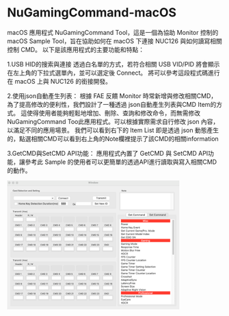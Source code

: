 # NuGamingCommand-macOS
 
macOS 應用程式 NuGamingCommand Tool，這是一個為協助 Monitor 控制的 macOS Sample Tool，旨在協助如何在 macOS 下連接 NUC126 與如何讀寫相關控制 CMD。
以下是該應用程式的主要功能和特點：

1.USB HID的搜索與連接
透過白名單的方式，若符合相關 USB VID/PID 將會顯示在左上角的下拉式選單內，並可以選定後 Connect。
將可以參考這段程式碼進行在 macOS 上與 NUC126 的銜接開發。

2.使用json自動產生列表：
根據 FAE 反饋 Monitor 時常新增與修改相關CMD，為了提高修改的便利性，我們設計了一種透過 json自動產生列表與CMD Item的方式。
這使得使用者能夠輕鬆地增加、刪除、查詢和修改命令，而無需修改NuGamingCommand Too此應用程式。可以根據實際需求自行修改  json 內容，以滿足不同的應用場景。
我們可以看到右下的 Item List 即是透過 json 動態產生的，點選相關CMD可以看到右上角的Note欄裡提示了該CMD的相關information

3.GetCMD與SetCMD API功能：
應用程式內置了 GetCMD 與 SetCMD API功能，讓參考此 Sample 的使用者可以更簡單的透過API進行讀取與寫入相關CMD的動作。

<p float="left">
<img src="https://github.com/OpenNuvoton/NuGamingCommand-macOS/blob/main/image.png" alt="Cover" width="80%"/>
</p>
